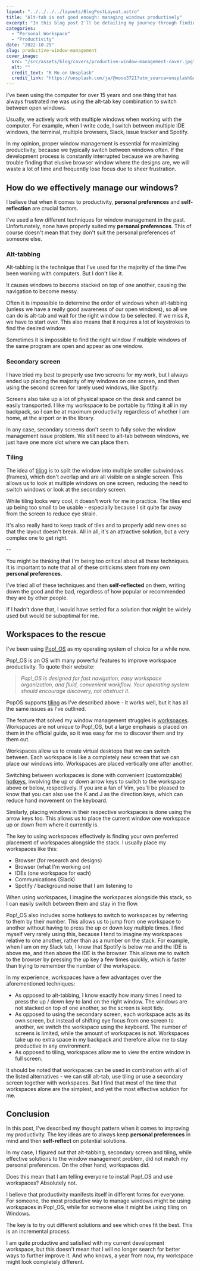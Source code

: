 ```yaml
---
layout: "../../../../layouts/BlogPostLayout.astro"
title: "Alt-tab is not good enough: managing windows productively"
excerpt: "In this blog post I'll be detailing my journey through finding a good window management solution, while also describing an important concept underlying all productivity-boosting techniques."
categories:
  - "Personal Workspace"
  - "Productivity"
date: "2022-10-29"
slug: productive-window-management
cover_image:
  src: "/src/assets/blog/covers/productive-window-management-cover.jpg"
  alt: ""
  credit_text: "R Mo on Unsplash"
  credit_link: "https://unsplash.com/ja/@mooo3721?utm_source=unsplash&utm_medium=referral&utm_content=creditCopyText"
---
```


I've been using the computer for over 15 years and one thing that has always frustrated me was using the alt-tab key combination to switch between open windows.

Usually, we actively work with multiple windows when working with the computer. For example, when I write code, I switch between multiple IDE windows, the terminal, multiple browsers, Slack, issue tracker and Spotify.

In my opinion, proper window management is essential for maximizing productivity, because we typically switch between windows often. If the development process is constantly interrupted because we are having trouble finding that elusive browser window where the designs are, we will waste a lot of time and frequently lose focus due to sheer frustration.

## How do we effectively manage our windows?

I believe that when it comes to productivity, **personal preferences** and **self-reflection** are crucial factors.

I've used a few different techniques for window management in the past. Unfortunately, none have properly suited my **personal preferences**. This of course doesn't mean that they don't suit the personal preferences of someone else.

### Alt-tabbing

Alt-tabbing is the technique that I've used for the majority of the time I've been working with computers. But I don't like it.

It causes windows to become stacked on top of one another, causing the navigation to become messy.

Often it is impossible to determine the order of windows when alt-tabbing (unless we have a really good awareness of our open windows), so all we can do is alt-tab and wait for the right window to be selected. If we miss it, we have to start over. This also means that it requires a lot of keystrokes to find the desired window.

Sometimes it is impossible to find the right window if multiple windows of the same program are open and appear as one window.

### Secondary screen

I have tried my best to properly use two screens for my work, but I always ended up placing the majority of my windows on one screen, and then using the second screen for rarely used windows, like Spotify.

Screens also take up a lot of physical space on the desk and cannot be easily transported. I like my workspace to be portable by fitting it all in my backpack, so I can be at maximum productivity regardless of whether I am home, at the airport or in the library.

In any case, secondary screens don't seem to fully solve the window management issue problem. We still need to alt-tab between windows, we just have one more slot where we can place them.

### Tiling

The idea of [tiling](https://en.wikipedia.org/wiki/Tiling_window_manager) is to split the window into multiple smaller subwindows (frames), which don't overlap and are all visible on a single screen. This allows us to look at multiple windows on one screen, reducing the need to switch windows or look at the secondary screen.

While tiling looks very cool, it doesn't work for me in practice. The tiles end up being too small to be usable - especially because I sit quite far away from the screen to reduce eye strain.

It's also really hard to keep track of tiles and to properly add new ones so that the layout doesn't break. All in all, it's an attractive solution, but a very complex one to get right.

--

You might be thinking that I'm being too critical about all these techniques. It is important to note that all of these criticisms stem from my own **personal preferences**.

I've tried all of these techniques and then **self-reflected** on them, writing down the good and the bad, regardless of how popular or recommended they are by other people.

If I hadn't done that, I would have settled for a solution that might be widely used but would be suboptimal for me.

## Workspaces to the rescue

I've been using [Pop!\_OS](https://pop.system76.com/) as my operating system of choice for a while now.

Pop!\_OS is an OS with many powerful features to improve workspace productivity. To quote their website:

> _Pop!\_OS is designed for fast navigation, easy workspace organization, and fluid, convenient workflow. Your operating system should encourage discovery, not obstruct it._

PopOS supports [tiling](https://www.youtube.com/watch?v=-fltwBKsMY0) as I've described above - it works well, but it has all the same issues as I've outlined.

The feature that solved my window management struggles is [workspaces](https://www.youtube.com/watch?v=USQjxLP1Z5k). Workspaces are not unique to Pop!\_OS, but a large emphasis is placed on them in the official guide, so it was easy for me to discover them and try them out.

Workspaces allow us to create virtual desktops that we can switch between. Each workspace is like a completely new screen that we can place our windows into. Workspaces are placed vertically one after another.

Switching between workspaces is done with convenient (customizable) [hotkeys](https://support.system76.com/articles/pop-keyboard-shortcuts/), involving the up or down arrow keys to switch to the workspace above or below, respectively. If you are a fan of Vim, you'll be pleased to know that you can also use the K and J as the direction keys, which can reduce hand movement on the keyboard.

Similarly, placing windows in their respective workspaces is done using the arrow keys too. This allows us to place the current window one workspace up or down from where it currently is.

The key to using workspaces effectively is finding your own preferred placement of workspaces alongside the stack. I usually place my workspaces like this:

- Browser (for research and designs)
- Browser (what I'm working on)
- IDEs (one workspace for each)
- Communications (Slack)
- Spotify / background noise that I am listening to

When using workspaces, I imagine the workspaces alongside this stack, so I can easily switch between them and stay in the flow.

Pop!\_OS also includes some hotkeys to switch to workspaces by referring to them by their number. This allows us to jump from one workspace to another without having to press the up or down key multiple times. I find myself very rarely using this, because I tend to imagine my workspaces relative to one another, rather than as a number on the stack. For example, when I am on my Slack tab, I know that Spotify is below me and the IDE is above me, and then above the IDE is the browser. This allows me to switch to the browser by pressing the up key a few times quickly, which is faster than trying to remember the number of the workspace.

In my experience, workspaces have a few advantages over the aforementioned techniques:

- As opposed to alt-tabbing, I know exactly how many times I need to press the up / down key to land on the right window. The windows are not stacked on top of one another, so the screen is kept tidy.
- As opposed to using the secondary screen, each workspace acts as its own screen, but instead of shifting eye focus from one screen to another, we switch the workspace using the keyboard. The number of screens is limited, while the amount of workspaces is not. Workspaces take up no extra space in my backpack and therefore allow me to stay productive in any environment.
- As opposed to tiling, workspaces allow me to view the entire window in full screen.

It should be noted that workspaces can be used in combination with all of the listed alternatives - we can still alt-tab, use tiling or use a secondary screen together with workspaces. But I find that most of the time that workspaces alone are the simplest, and yet the most effective solution for me.

## Conclusion

In this post, I've described my thought pattern when it comes to improving my productivity. The key ideas are to always keep **personal preferences** in mind and then **self-reflect** on potential solutions.

In my case, I figured out that alt-tabbing, secondary screen and tiling, while effective solutions to the window management problem, did not match my personal preferences. On the other hand, workspaces did.

Does this mean that I am telling everyone to install Pop!\_OS and use workspaces? Absolutely not.

I believe that productivity manifests itself in different forms for everyone. For someone, the most productive way to manage windows might be using workspaces in Pop!\_OS, while for someone else it might be using tiling on Windows.

The key is to try out different solutions and see which ones fit the best. This is an incremental process.

I am quite productive and satisfied with my current development workspace, but this doesn't mean that I will no longer search for better ways to further improve it. And who knows, a year from now, my workspace might look completely different.

